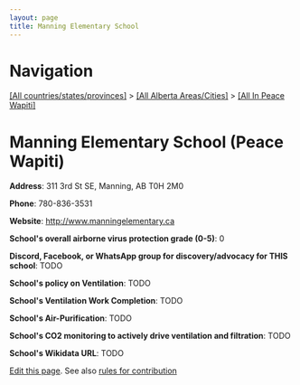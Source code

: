 ```yaml
---
layout: page
title: Manning Elementary School
---
```

# Navigation

[[All countries/states/provinces]](../../..) > [[All Alberta Areas/Cities]](../..) > [[All In Peace Wapiti]](..)

# Manning Elementary School (Peace Wapiti)

**Address**: 311 3rd St SE, Manning, AB T0H 2M0

**Phone**: 780-836-3531

**Website**: <http://www.manningelementary.ca>

**School's overall airborne virus protection grade (0-5)**: 0

**Discord, Facebook, or WhatsApp group for discovery/advocacy for THIS school**: TODO

**School's policy on Ventilation**: TODO

**School's Ventilation Work Completion**: TODO

**School's Air-Purification**: TODO

**School's CO2 monitoring to actively drive ventilation and filtration**: TODO

**School's Wikidata URL**: TODO


[Edit this page](https://github.com/ventilate-schools/AB/edit/main/./Peace_Wapiti/Manning_Elementary_School.md). See also [rules for contribution](../../../contribution-rules/)